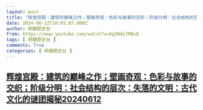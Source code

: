 ```yaml
---
layout: post
title: "辉煌宫殿：建筑的巅峰之作；壁画奇观：色彩与故事的交织；阶级分明：社会结构的层次：失落的文明：古代文化的谜团揭秘20240612"
date: 2024-06-12T10:01:07.000Z
author: 明鏡歷史台
from: https://www.youtube.com/watch?v=XgZWdifM8u8
tags: [ 明鏡歷史台 ]
comments: True
categories: [ 明鏡歷史台 ]
---
```

<!--1718186467000-->
[辉煌宫殿：建筑的巅峰之作；壁画奇观：色彩与故事的交织；阶级分明：社会结构的层次：失落的文明：古代文化的谜团揭秘20240612](https://www.youtube.com/watch?v=XgZWdifM8u8)
------

<div>

</div>
